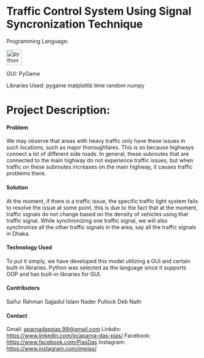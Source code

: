 # Traffic Control System Using Signal Syncronization Technique
Programming Language:

<img src='https://user-images.githubusercontent.com/104611659/218259989-ba7b912e-c09a-4506-802b-5b28dc14243e.png' alt='python' height='40'>

GUI: PyGame

Libraries Used:
pygame
matplotlib
time
random
numpy

# Project Description:

#### Problem
We may observe that areas with heavy traffic only have these issues in such locations, such as major thoroughfares. This is so because highways connect a lot of different side roads. In general, these subroutes that are connected to the main highway do not experience traffic issues, but when traffic on these subroutes increases on the main highway, it causes traffic problems there.

#### Solution
At the moment, if there is a traffic issue, the specific traffic light system fails to resolve the issue at some point. this is due to the fact that at the moment, traffic signals do not change based on the density of vehicles using that traffic signal. While synchronizing one traffic signal, we will also synchronize all the other traffic signals in the area, say all the traffic signals in Dhaka.

#### Technology Used
To put it simply, we have developed this model utilizing a GUI and certain built-in libraries. Python was selected as the language since it supports OOP and has built-in libraries for GUI.

#### Contributors

Saifur Rahman
Sajjadul Islam Nader
Pullock Deb Nath

#### Contact

Gmail: aparnadaspias.98@gmail.com
Linkdin: https://www.linkedin.com/in/aparna-das-pias/
Facebook: https://www.facebook.com/PiasDas
Instagram: https://www.instagram.com/impias/


